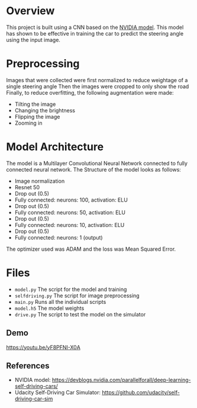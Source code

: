 # Overview
This project is built using a CNN based on the [NVIDIA model](https://devblogs.nvidia.com/parallelforall/deep-learning-self-driving-cars/). This model has shown to be effective in training the car to predict the steering angle using the input image.
# Preprocessing
Images that were collected were first normalized to reduce weightage of a single steering angle
Then the images were cropped to only show the road
Finally, to reduce overfitting, the following augmentation were made:
- Tilting the image
- Changing the brightness
- Flipping the image
- Zooming in
# Model Architecture
The model is a Multilayer Convolutional Neural Network connected to fully connected neural network.
The Structure of the model looks as follows:
- Image normalization
- Resnet 50
- Drop out (0.5)
- Fully connected: neurons: 100, activation: ELU
- Drop out (0.5)
- Fully connected: neurons:  50, activation: ELU
- Drop out (0.5)
- Fully connected: neurons:  10, activation: ELU
- Drop out (0.5)
- Fully connected: neurons:   1 (output)

The optimizer used was ADAM and the loss was Mean Squared Error.
# Files
- `model.py` The script for the model and training
- `selfdriving.py` The script for image preprocessing
- `main.py` Runs all the individual scripts
- `model.h5` The model weights
- `drive.py` The script to test the model on the simulator

## Demo
https://youtu.be/yF8PFNI-X0A

## References
- NVIDIA model: https://devblogs.nvidia.com/parallelforall/deep-learning-self-driving-cars/
- Udacity Self-Driving Car Simulator: https://github.com/udacity/self-driving-car-sim
